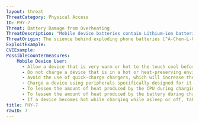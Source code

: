 ```yaml
---
layout: threat
ThreatCategory: Physical Access
ID: PHY-7
Threat: Battery Damage from Overheating
ThreatDescription: "Mobile device batteries contain Lithium-ion batteries, which based on their design and chemical composition, will always produce some heat (and a combustible gas) during charging or expenditure of charge. They are, however, designed to dissipate some measure of these as they are generated. However, if a battery is damaged, defective, poorly designed, or misused, the battery has an increased chance to generate more heat over time than it can safely dissipate, which can lead to overheating. Overheating can break-down battery components and cause an effect called `thermal (or heat) runaway'. During this effect, the electrolytes in the battery undergo a chemical reaction that produces additional heat and gas, which perpetuates the effect. Eventually, the excess heat and gas will combust, which may deform the battery or even cause fire or explosion, potentially resulting in damage to other components of the device.\nMobile devices contain safeguards to prevent overheating. The mobile OS may turn off the device if the temperature becomes too great to stop generating additional heat in the CPU and other components. The battery controller will prevent excess current from entering the battery terminal (over-charging), which rapidly generates excess heat. However, overheating can still occur if the device is damaged, defective, or poorly designed. Additionally, as a device is recharged, and particularly if rapidly charged, Lithium ions may permeate the electrolyte separator and bond to the opposite terminal. If enough Litium bonds in this manner, a short-circuit occurs inside battery, which will greatly increase the risk of overheating."
ThreatOrigin: The science behind exploding phone batteries [^A-Chen-L-Goode-1]
ExploitExample:
CVEExample:
PossibleCountermeasures:
    Mobile Device User:
      - Allow a device that is very warm or hot to the touch cool before charging it.
      - Do not charge a device that is in a hot or heat-preserving environment, such as in direct sunlight, in a hot car, or under a blanket, as this will decrease the rate at which the device can dissipate heat.
      - Avoid the use of quick-charge chargers, which will increase the heat produced during charging operations. and will increase risk of causing the battery to overheat.
      - Charge a device using peripherals specifically designed for it, such as the charging unit and cable packaged with the device.
      - To lessen the amount of heat produced by the CPU during charging operations, place the device into sleep mode or turn it completely off while charging
      - To lessen the amount of heat produced by the battery during charging operations, charge the device from the USB port of a trusted computer.
      - If a device becomes hot while charging while asleep or off, take it to a authorized service center so a defective battery can be replaced before causing damage to the device.
title: PHY-7
rawID: 7
---
```

